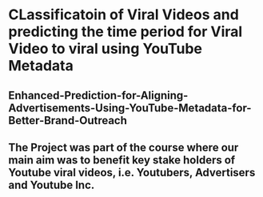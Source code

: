 # CLassificatoin of Viral Videos and predicting the time period for Viral Video to viral using YouTube Metadata
## Enhanced-Prediction-for-Aligning-Advertisements-Using-YouTube-Metadata-for-Better-Brand-Outreach
## The Project was part of the course where our main aim was to benefit key stake holders of Youtube viral videos, i.e. Youtubers,  Advertisers and Youtube Inc.
